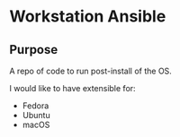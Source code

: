 # Workstation Ansible

## Purpose
A repo of code to run post-install of the OS.

I would like to have extensible for:

* Fedora
* Ubuntu
* macOS
